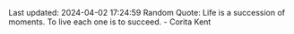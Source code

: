 Last updated: 2024-04-02 17:24:59
Random Quote: Life is a succession of moments. To live each one is to succeed. - Corita Kent